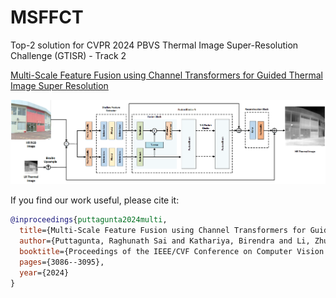 # MSFFCT
Top-2 solution for CVPR 2024 PBVS Thermal Image Super-Resolution Challenge (GTISR) - Track 2

[Multi-Scale Feature Fusion using Channel Transformers for Guided Thermal Image Super Resolution](https://openaccess.thecvf.com/content/CVPR2024W/PBVS/papers/Puttagunta_Multi-Scale_Feature_Fusion_using_Channel_Transformers_for_Guided_Thermal_Image_CVPRW_2024_paper.pdf)

![Network Architecture](https://github.com/raghunath19/MSFFCT/blob/0c23b4f0b03736dcf6b44a280df1d924a18ee483/thermal_proposed_GTISR.png)


If you find our work useful, please cite it:

```bibtex
@inproceedings{puttagunta2024multi,
  title={Multi-Scale Feature Fusion using Channel Transformers for Guided Thermal Image Super Resolution},
  author={Puttagunta, Raghunath Sai and Kathariya, Birendra and Li, Zhu and York, George},
  booktitle={Proceedings of the IEEE/CVF Conference on Computer Vision and Pattern Recognition},
  pages={3086--3095},
  year={2024}
}
